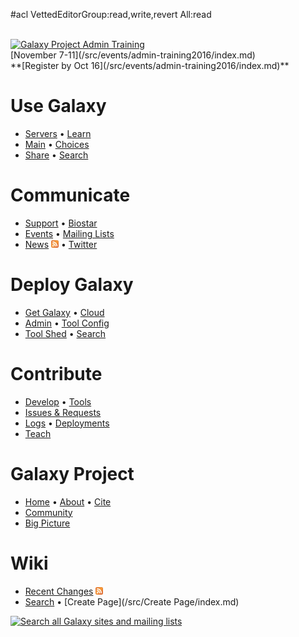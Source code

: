 #acl VettedEditorGroup:read,write,revert All:read

<div class='center'>
<br />
<a href='/src/events/admin-training2016/index.md'><img src="/src/images/logos/AdminTraining2016-500.png" alt="Galaxy Project Admin Training" width=140" /></a><br />
[November 7-11](/src/events/admin-training2016/index.md)<br />
**[Register by Oct 16](/src/events/admin-training2016/index.md)**
</div>

# Use Galaxy

* [Servers](/src/public-galaxy-servers/index.md) &bull; [Learn](/src/learn/index.md) 
* [Main](/src/main/index.md) &bull; [Choices](/src/big-picture/choices/index.md) 
* [Share](/src/learn/share/index.md) &bull; [Search](http://galaxyproject.org/search/usegalaxy)

# Communicate

* [Support](/src/support/index.md) &bull; [Biostar](https://biostar.usegalaxy.org/)
* [Events](/src/events/index.md) &bull; [Mailing Lists](/src/mailing-lists/index.md) 
* [News](/src/news/index.md) <a href='http://feed43.com/galaxynews.xml'><img src="/src/images/icons/RSSIcon16x16.gif" alt="Galaxy News RSS Feed" height="12" /></a> &bull; [Twitter](https://twitter.com/galaxyproject)

# Deploy Galaxy

* [Get Galaxy](/src/admin/get-galaxy/index.md) &bull; [Cloud](/src/cloud/index.md)
* [Admin](/src/admin/index.md) &bull; [Tool Config](/src/admin/tools/tool-config-syntax/index.md)
* [Tool Shed](/src/toolshed/index.md) &bull; [Search](http://galaxyproject.org/search/getgalaxy) 

# Contribute

* [Develop](/src/develop/index.md) &bull; [Tools](/src/admin/tools/add-tool-tutorial/index.md)
* [Issues & Requests](/src/issues/index.md)
* [Logs](/src/community/logs/index.md) &bull; [Deployments](/src/community/deployments/index.md)
* [Teach](/src/teach/index.md)

# Galaxy Project

* [Home](http://galaxyproject.org) &bull; [About](/src/galaxy-project/index.md) &bull; [Cite](/src/citing-galaxy/index.md)
* [Community](/src/community/index.md) 
* [Big Picture](/src/big-picture/index.md) 

# Wiki

* [Recent Changes](/src/RecentChanges/index.md) <a href='http://wiki.galaxyproject.org/RecentChanges?action=rss_rc'><img src="/src/images/icons/RSSIcon16x16.gif" alt="Galaxy wiki recent changes RSS Feed" height="12" /></a>
* [Search](/src/FindPage/index.md) &bull; [Create Page](/src/Create Page/index.md)

<div class='center'>
<a href='http://galaxyproject.org/search/web'><img src="/src/images/logos/GalaxyWebSearch.png" alt="Search all Galaxy sites and mailing lists" width="140" /></a>

</div>
